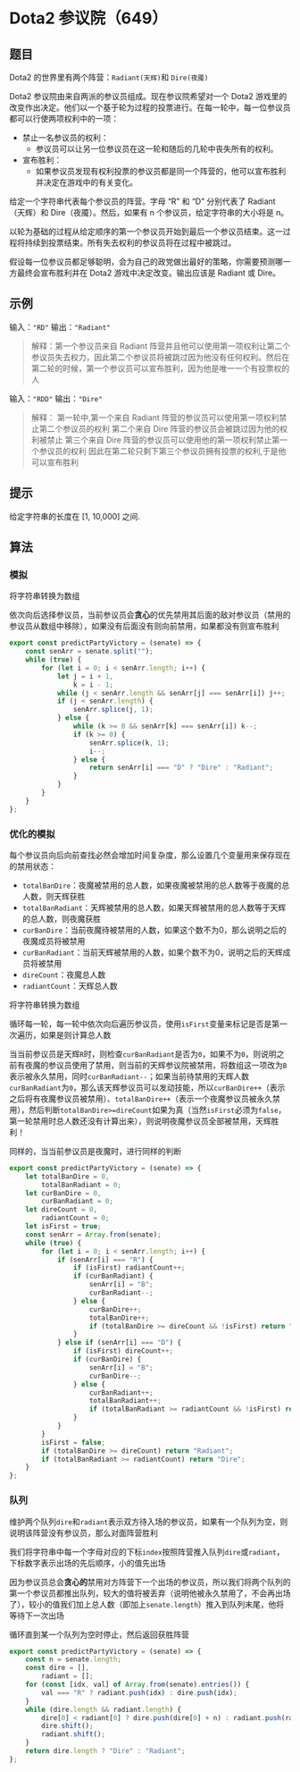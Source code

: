 # Dota2 参议院（649）

## 题目

Dota2 的世界里有两个阵营：`Radiant(天辉)`和 `Dire(夜魇)`

Dota2 参议院由来自两派的参议员组成。现在参议院希望对一个 Dota2 游戏里的改变作出决定。他们以一个基于轮为过程的投票进行。在每一轮中，每一位参议员都可以行使两项权利中的一项：

- 禁止一名参议员的权利：
  + 参议员可以让另一位参议员在这一轮和随后的几轮中丧失所有的权利。
- 宣布胜利：
  + 如果参议员发现有权利投票的参议员都是同一个阵营的，他可以宣布胜利并决定在游戏中的有关变化。

给定一个字符串代表每个参议员的阵营。字母 “R” 和 “D” 分别代表了 Radiant（天辉）和 Dire（夜魇）。然后，如果有 n 个参议员，给定字符串的大小将是 n。

以轮为基础的过程从给定顺序的第一个参议员开始到最后一个参议员结束。这一过程将持续到投票结束。所有失去权利的参议员将在过程中被跳过。

假设每一位参议员都足够聪明，会为自己的政党做出最好的策略，你需要预测哪一方最终会宣布胜利并在 Dota2 游戏中决定改变。输出应该是 Radiant 或 Dire。

## 示例

输入：`"RD"`
输出：`"Radiant"`
> 解释：第一个参议员来自 Radiant 阵营并且他可以使用第一项权利让第二个参议员失去权力，因此第二个参议员将被跳过因为他没有任何权利。然后在第二轮的时候，第一个参议员可以宣布胜利，因为他是唯一一个有投票权的人

输入：`"RDD"`
输出：`"Dire"`
> 解释：
> 第一轮中,第一个来自 Radiant 阵营的参议员可以使用第一项权利禁止第二个参议员的权利
> 第二个来自 Dire 阵营的参议员会被跳过因为他的权利被禁止
> 第三个来自 Dire 阵营的参议员可以使用他的第一项权利禁止第一个参议员的权利
> 因此在第二轮只剩下第三个参议员拥有投票的权利,于是他可以宣布胜利

## 提示

给定字符串的长度在 [1, 10,000] 之间.

## 算法

### 模拟

将字符串转换为数组

依次向后选择参议员，当前参议员会**贪心**的优先禁用其后面的敌对参议员（禁用的参议员从数组中移除），如果没有后面没有则向前禁用，如果都没有则宣布胜利

```js
export const predictPartyVictory = (senate) => {
	const senArr = senate.split("");
	while (true) {
		for (let i = 0; i < senArr.length; i++) {
			let j = i + 1,
				k = i - 1;
			while (j < senArr.length && senArr[j] === senArr[i]) j++;
			if (j < senArr.length) {
				senArr.splice(j, 1);
			} else {
				while (k >= 0 && senArr[k] === senArr[i]) k--;
				if (k >= 0) {
					senArr.splice(k, 1);
					i--;
				} else {
					return senArr[i] === "D" ? "Dire" : "Radiant";
				}
			}
		}
	}
};
```

### 优化的模拟

每个参议员向后向前查找必然会增加时间复杂度，那么设置几个变量用来保存现在的禁用状态：

- `totalBanDire`：夜魔被禁用的总人数，如果夜魔被禁用的总人数等于夜魔的总人数，则天辉获胜
- `totalBanRadiant`：天辉被禁用的总人数，如果天辉被禁用的总人数等于天辉的总人数，则夜魔获胜
- `curBanDire`：当前夜魔待被禁用的人数，如果这个数不为0，那么说明之后的夜魔成员将被禁用
- `curBanRadiant`：当前天辉被禁用的人数，如果个数不为0，说明之后的天辉成员将被禁用
- `direCount`：夜魔总人数
- `radiantCount`：天辉总人数

将字符串转换为数组

循环每一轮，每一轮中依次向后遍历参议员，使用`isFirst`变量来标记是否是第一次遍历，如果是则计算总人数

当当前参议员是天辉`R`时，则检查`curBanRadiant`是否为`0`，如果不为`0`，则说明之前有夜魔的参议员使用了禁用，则当前的天辉参议院被禁用，将数组这一项改为`B`表示被永久禁用，同时`curBanRadiant--`；如果当前待禁用的天辉人数`curBanRadiant`为`0`，那么该天辉参议员可以发动技能，所以`curBanDire++`（表示之后将有夜魔参议员被禁用）、`totalBanDire++`（表示一个夜魔参议员被永久禁用），然后判断`totalBanDire>=direCount`如果为真（当然`isFirst`必须为`false`，第一轮禁用时总人数还没有计算出来），则说明夜魔参议员全部被禁用，天辉胜利！

同样的，当当前参议员是夜魔时，进行同样的判断

```js
export const predictPartyVictory = (senate) => {
	let totalBanDire = 0,
		totalBanRadiant = 0;
	let curBanDire = 0,
		curBanRadiant = 0;
	let direCount = 0,
		radiantCount = 0;
	let isFirst = true;
	const senArr = Array.from(senate);
	while (true) {
		for (let i = 0; i < senArr.length; i++) {
			if (senArr[i] === "R") {
				if (isFirst) radiantCount++;
				if (curBanRadiant) {
					senArr[i] = "B";
					curBanRadiant--;
				} else {
					curBanDire++;
					totalBanDire++;
					if (totalBanDire >= direCount && !isFirst) return "Radiant";
				}
			} else if (senArr[i] === "D") {
				if (isFirst) direCount++;
				if (curBanDire) {
					senArr[i] = "B";
					curBanDire--;
				} else {
					curBanRadiant++;
					totalBanRadiant++;
					if (totalBanRadiant >= radiantCount && !isFirst) return "Dire";
				}
			}
		}
		isFirst = false;
		if (totalBanDire >= direCount) return "Radiant";
		if (totalBanRadiant >= radiantCount) return "Dire";
	}
};
```

### 队列

维护两个队列`dire`和`radiant`表示双方待入场的参议员，如果有一个队列为空，则说明该阵营没有参议员，那么对面阵营胜利

我们将字符串中每一个字母对应的下标`index`按照阵营推入队列`dire`或`radiant`，下标数字表示出场的先后顺序，小的值先出场

因为参议员总会**贪心的**禁用对方阵营下一个出场的参议员，所以我们将两个队列的第一个参议员都推出队列，较大的值将被丢弃（说明他被永久禁用了，不会再出场了），较小的值我们加上总人数（即加上`senate.length`）推入到队列末尾，他将等待下一次出场

循环直到某一个队列为空时停止，然后返回获胜阵营

```js
export const predictPartyVictory = (senate) => {
	const n = senate.length;
	const dire = [],
		radiant = [];
	for (const [idx, val] of Array.from(senate).entries()) {
		val === "R" ? radiant.push(idx) : dire.push(idx);
	}
	while (dire.length && radiant.length) {
		dire[0] < radiant[0] ? dire.push(dire[0] + n) : radiant.push(radiant[0] + n);
		dire.shift();
		radiant.shift();
	}
	return dire.length ? "Dire" : "Radiant";
};
```